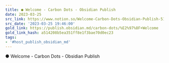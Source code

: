 ```yaml
---
title: ● Welcome - Carbon Dots - Obsidian Publish
date: 2023-03-25
src_link: https://www.notion.so/Welcome-Carbon-Dots-Obsidian-Publish-5148dfc2c2944ea98ec029e2d9eb0d1f
src_date: '2023-03-25 19:46:00'
gold_link: https://publish.obsidian.md/carbon-dots/%E2%97%8F+Welcome
gold_link_hash: a514208b5ea351ff8e1f3bae70d0ec23
tags:
- '#host_publish_obsidian_md'
---
```



● Welcome - Carbon Dots - Obsidian Publish